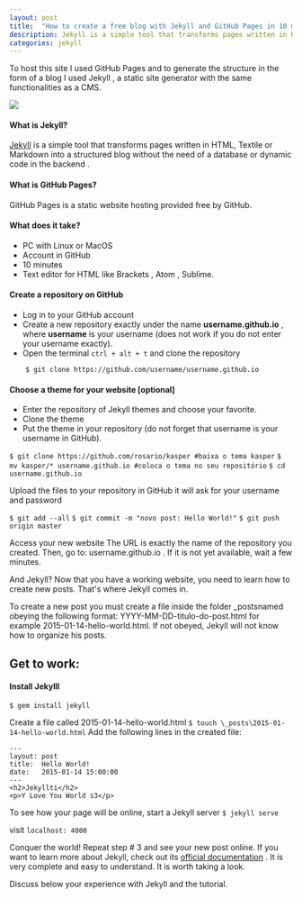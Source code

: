```yaml
---
layout: post
title:  "How to create a free blog with Jekyll and GitHub Pages in 10 minutes"
description: Jekyll is a simple tool that transforms pages written in HTML, Textile or Markdown into a structured blog without the need of a database or dynamic code in the backend.
categories: jekyll
---
```


To host this site I used GitHub Pages and to generate the structure in the form of a blog I used Jekyll , a static site generator with the same functionalities as a CMS.

![](https://pbs.twimg.com/media/C4qXkC2WEAMGPZJ?format=jpg)

#### What is Jekyll?

[Jekyll](https://jekyllrb.com "Jekyll") is a simple tool that transforms pages written in HTML, Textile or Markdown into a structured blog without the need of a database or dynamic code in the backend .

#### What is GitHub Pages?

GitHub Pages is a static website hosting provided free by GitHub.

#### What does it take?

- PC with Linux or MacOS
- Account in GitHub
- 10 minutes
- Text editor for HTML like  Brackets , Atom , Sublime.

#### Create a repository on GitHub
- Log in to your GitHub account
- Create a new repository exactly under the name **username.github.io** , where **username** is your username (does not work if you do not enter your username exactly).
- Open the terminal `ctrl + alt + t` and clone the repository

`	
$ git clone https://github.com/username/username.github.io`

#### Choose a theme for your website [optional]

- Enter the repository of Jekyll themes and choose your favorite.
- Clone the theme
- Put the theme in your repository (do not forget that username is your username in GitHub).

`$ git clone https://github.com/rosario/kasper #baixa o tema kasper`
`$ mv kasper/* username.github.io #coloca o tema no seu repositório`
`$ cd username.github.io`

Upload the files to your repository in GitHub it will ask for your username and password

`$ git add --all`
`$ git commit -m "novo post: Hello World!"`
`$ git push origin master`

 Access your new website The URL is exactly the name of the repository you created. Then, go to: username.github.io . If it is not yet available, wait a few minutes.

And Jekyll? Now that you have a working website, you need to learn how to create new posts. That's where Jekyll comes in.

To create a new post you must create a file inside the folder _postsnamed obeying the following format: YYYY-MM-DD-titulo-do-post.html for example  2015-01-14-hello-world.html. If not obeyed, Jekyll will not know how to organize his posts.

## Get to work:

#### Install Jekylll
`$ gem install jekyll`

Create a file called 2015-01-14-hello-world.html
`$ touch \_posts\2015-01-14-hello-world.html`
Add the following lines in the created file:
```
---
layout: post
title:  Hello World!
date:   2015-01-14 15:00:00
---
<h2>Jekyllti</h2>
<p>Y Love You World s3</p>
```
To see how your page will be online, start a Jekyll server
`$ jekyll serve`

visit `localhost: 4000`

 Conquer the world! Repeat step # 3 and see your new post online. If you want to learn more about Jekyll, check out its [official documentation](http://jekyllrb.com/docs/home/ "official documentation") . It is very complete and easy to understand. It is worth taking a look.

Discuss below your experience with Jekyll and the tutorial.
